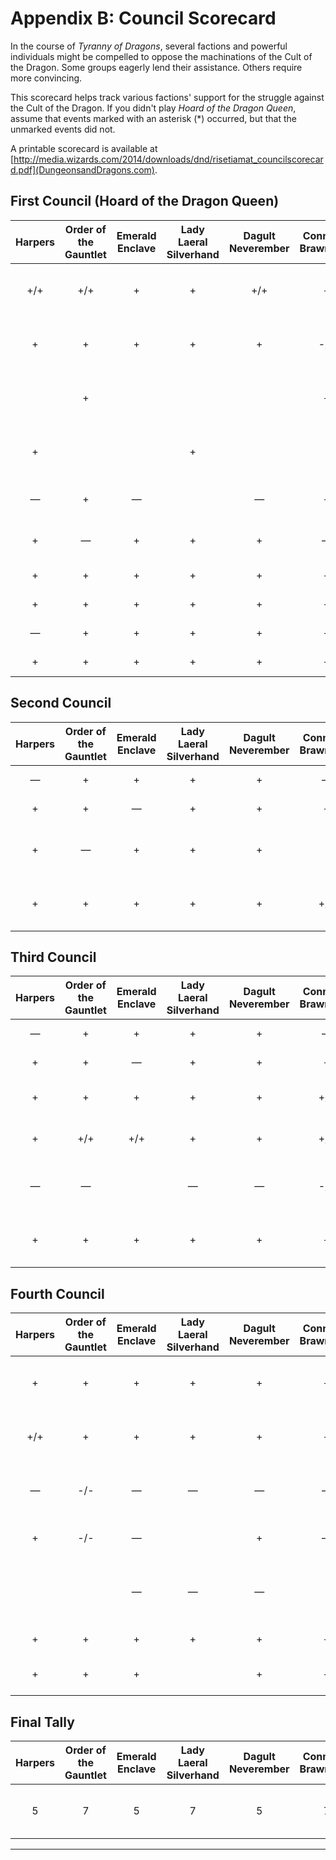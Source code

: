 # Appendix B: Council Scorecard

In the course of *Tyranny of Dragons*, several factions and powerful individuals might be compelled to oppose the machinations of the Cult of the Dragon. Some groups eagerly lend their assistance. Others require more convincing.

This scorecard helps track various factions' support for the struggle against the Cult of the Dragon. If you didn't play *Hoard of the Dragon Queen*, assume that events marked with an asterisk (*) occurred, but that the unmarked events did not.

A printable scorecard is available at [http://media.wizards.com/2014/downloads/dnd/risetiamat_councilscorecard.pdf](DungeonsandDragons.com).

## First Council (Hoard of the Dragon Queen)

| Harpers | Order of the Gauntlet | Emerald Enclave | Lady Laeral Silverhand | Dagult Neverember | Connerad Brawnanvil | King Melandrach | Ulder Ravengard | Taern Hornblade | Sir Isteval | Event                                     |
|:-------:|:---------------------:|:---------------:|:----------------------:|:-----------------:|:-------------------:|:---------------:|:---------------:|:---------------:|:-----------:|-------------------------------------------|
|   +/+   |          +/+          |        +        |            +           |        +/+        |          +          |        +        |       +/+       |        +        |      +      | Kept possession of Skyreach Castle        |
|    +    |           +           |        +        |            +           |         +         |         -/-         |        +        |        +        |        +        |      +      | Skyreach Castle returned to giants        |
|         |           +           |                 |                        |                   |          +          |                 |        +        |                 |      +      | **Ontharr Frume** supports characters*    |
|    +    |                       |                 |            +           |                   |                     |                 |                 |        +        |      +      | **Leosin Erlanthar** supports characters* |
|    —    |           +           |        —        |                        |         —         |          +          |        +        |        +        |                 |      +      | Smashed dragon hatchery*                  |
|    +    |           —           |        +        |            +           |         +         |          —          |        —        |        —        |                 |      —      | Left dragon hatchery intact               |
|    +    |           +           |        +        |            +           |         +         |          +          |        +        |        +        |        +        |      +      | Killed **Rezmir***                        |
|    +    |           +           |        +        |            +           |         +         |          +          |        +        |        +        |        +        |      +      | Captured **Rezmir**                       |
|    —    |           +           |        +        |            +           |         +         |          +          |        +        |        +        |        +        |      +      | Killed **Rath Modar**                     |
|    +    |           +           |        +        |            +           |         +         |          +          |        +        |        +        |        +        |      +      | Captured **Rath Modar**                   |

## Second Council

| Harpers | Order of the Gauntlet | Emerald Enclave | Lady Laeral Silverhand | Dagult Neverember | Connerad Brawnanvil | King Melandrach | Ulder Ravengard | Taern Hornblade | Sir Isteval | Event                                 |
|:-------:|:---------------------:|:---------------:|:----------------------:|:-----------------:|:-------------------:|:---------------:|:---------------:|:---------------:|:-----------:|---------------------------------------|
|    —    |           +           |        +        |            +           |         +         |          —          |        +        |        +        |        —        |      +      | Killed Varram                         |
|    +    |           +           |        —        |            +           |         +         |          +          |        +        |        +        |        +        |      +      | Captured Varram                       |
|    +    |           —           |        +        |            +           |         +         |                     |        +        |        +        |        +        |      +      | Arcane Brotherhood joins alliance     |
|    +    |           +           |        +        |            +           |         +         |         +/+         |        +        |        +        |        +        |      +      | Arauthator killed or driven from lair |

## Third Council

| Harpers | Order of the Gauntlet | Emerald Enclave | Lady Laeral Silverhand | Dagult Neverember | Connerad Brawnanvil | King Melandrach | Ulder Ravengard | Taern Hornblade | Sir Isteval | Event                                  |
|:-------:|:---------------------:|:---------------:|:----------------------:|:-----------------:|:-------------------:|:---------------:|:---------------:|:---------------:|:-----------:|----------------------------------------|
|    —    |           +           |        +        |            +           |         +         |          —          |        +        |        +        |        —        |      +      | Killed Neronvain                       |
|    +    |           +           |        —        |            +           |         +         |          +          |        +        |        +        |        +        |      +      | Captured Neronvein                     |
|    +    |           +           |        +        |            +           |         +         |         +/+         |       +/+       |        +        |        +        |      +      | Chuth killed or driven from lair       |
|    +    |          +/+          |       +/+       |            +           |         +         |         +/+         |       +/+       |        +        |        +        |      +      | Rallied metallic dragons               |
|    —    |           —           |                 |            —           |         —         |         -/-         |       -/-       |        —        |        —        |      +      | Made concessions to metallic dragons   |
|    +    |           +           |        +        |            +           |         +         |          +          |        +        |        +        |        +        |      +      | Metallic dragons aid faction territory |

## Fourth Council

| Harpers | Order of the Gauntlet | Emerald Enclave | Lady Laeral Silverhand | Dagult Neverember | Connerad Brawnanvil | King Melandrach | Ulder Ravengard | Taern Hornblade | Sir Isteval | Event                                    |
|:-------:|:---------------------:|:---------------:|:----------------------:|:-----------------:|:-------------------:|:---------------:|:---------------:|:---------------:|:-----------:|------------------------------------------|
|    +    |           +           |        +        |            +           |         +         |          +          |        +        |        +        |        +        |      +      | Defeated cultists at Xonthal's Tower     |
|   +/+   |           +           |        +        |            +           |         +         |          +          |        +        |        +        |        +        |      +      | Donated Xonthal's Tower to faction       |
|    —    |          -/-          |        —        |            —           |         —         |          —          |        —        |        —        |        —        |      —      | Sold Xonthal's Tower to Zhentarim        |
|    +    |          -/-          |        —        |                        |         +         |          —          |        +        |        —        |        +        |      —      | Brought Thay to the table                |
|         |                       |        —        |            —           |         —         |                     |        —        |        —        |        —        |             | No draconic aid gained at second council |
|    +    |           +           |        +        |            +           |         +         |          +          |        +        |        +        |        +        |             | Supported by Isteval                     |
|    +    |           +           |        +        |                        |         +         |          +          |        +        |        +        |        +        |      +      | Supported by Laeral Silverhand           |

## Final Tally

| Harpers | Order of the Gauntlet | Emerald Enclave | Lady Laeral Silverhand | Dagult Neverember | Connerad Brawnanvil | King Melandrach | Ulder Ravengard | Taern Hornblade | Sir Isteval | Event                    |
|:-------:|:---------------------:|:---------------:|:----------------------:|:-----------------:|:-------------------:|:---------------:|:---------------:|:---------------:|:-----------:|--------------------------|
|    5    |           7           |        5        |            7           |         5         |          7          |        6        |        7        |        6        |      6      | Score Needed for Support |


------